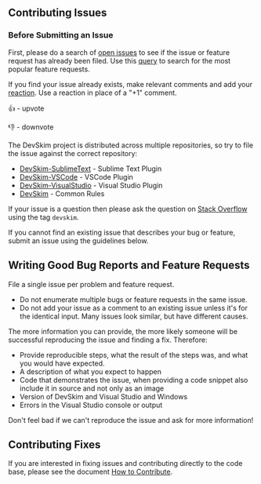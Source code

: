 ## Contributing Issues

### Before Submitting an Issue

First, please do a search of [open issues](https://github.com/Microsoft/DevSkim-VisualStudio-Plugin/issues) to see
if the issue or feature request has already been filed. Use this
[query](https://github.com/Microsoft/DevSkim-VisualStudio-Plugin/issues?q=is%3Aopen+is%3Aissue+label%3Afeature-request+sort%3Areactions-%2B1-desc)
to search for the most popular feature requests.

If you find your issue already exists, make relevant comments and add your
[reaction](https://github.com/blog/2119-add-reactions-to-pull-requests-issues-and-comments). Use a reaction in place of a "+1" comment.

👍 - upvote

👎 - downvote

The DevSkim project is distributed across multiple repositories, so try to file the issue against the correct repository:

* [DevSkim-SublimeText](https://github.com/Microsoft/DevSkim-SublimeText/) - Sublime Text Plugin
* [DevSkim-VSCode](https://github.com/Microsoft/DevSkim-VSCode/) - VSCode Plugin
* [DevSkim-VisualStudio](https://github.com/Microsoft/DevSkim-VisualStudio/) - Visual Studio Plugin
* [DevSkim](https://github.com/Microsoft/DevSkim/) - Common Rules

If your issue is a question then please ask the question on [Stack Overflow](https://stackoverflow.com/questions/tagged/devskim)
using the tag `devskim`.

If you cannot find an existing issue that describes your bug or feature, submit an issue using the guidelines below.

## Writing Good Bug Reports and Feature Requests

File a single issue per problem and feature request.

* Do not enumerate multiple bugs or feature requests in the same issue.
* Do not add your issue as a comment to an existing issue unless it's for the identical input. Many issues look similar, but have different causes.

The more information you can provide, the more likely someone will be successful reproducing the issue and finding a fix. Therefore:

* Provide reproducible steps, what the result of the steps was, and what you would have expected.
* A description of what you expect to happen
* Code that demonstrates the issue, when providing a code snippet also include it in source and not only as an image
* Version of DevSkim and Visual Studio and Windows
* Errors in the Visual Studio console or output 

Don't feel bad if we can't reproduce the issue and ask for more information!

## Contributing Fixes

If you are interested in fixing issues and contributing directly to the code base,
please see the document [How to Contribute](https://github.com/Microsoft/DevSkim-VisualStudio-Plugin/wiki/How-to-Contribute).

